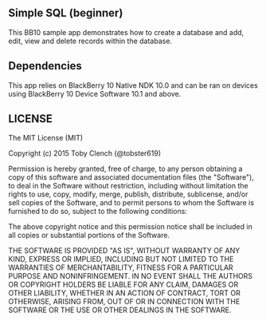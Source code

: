Simple SQL (beginner)
--------------
This BB10 sample app demonstrates how to create a database and add, edit, view and delete records within the database. 


Dependencies
--------------
This app relies on BlackBerry 10 Native NDK 10.0 and can be ran on devices using BlackBerry 10 Device Software 10.1 and above. 


LICENSE
--------------
The MIT License (MIT)

Copyright (c) 2015 Toby Clench (@tobster619)

Permission is hereby granted, free of charge, to any person obtaining a copy of this software and associated documentation files (the "Software"), to deal in the Software without restriction, including without limitation the rights to use, copy, modify, merge, publish, distribute, sublicense, and/or sell copies of the Software, and to permit persons to whom the Software is furnished to do so, subject to the following conditions:

The above copyright notice and this permission notice shall be included in all copies or substantial portions of the Software.

THE SOFTWARE IS PROVIDED "AS IS", WITHOUT WARRANTY OF ANY KIND, EXPRESS OR IMPLIED, INCLUDING BUT NOT LIMITED TO THE WARRANTIES OF MERCHANTABILITY, FITNESS FOR A PARTICULAR PURPOSE AND NONINFRINGEMENT. IN NO EVENT SHALL THE AUTHORS OR COPYRIGHT HOLDERS BE LIABLE FOR ANY CLAIM, DAMAGES OR OTHER LIABILITY, WHETHER IN AN ACTION OF CONTRACT, TORT OR OTHERWISE, ARISING FROM, OUT OF OR IN CONNECTION WITH THE SOFTWARE OR THE USE OR OTHER DEALINGS IN THE SOFTWARE.
